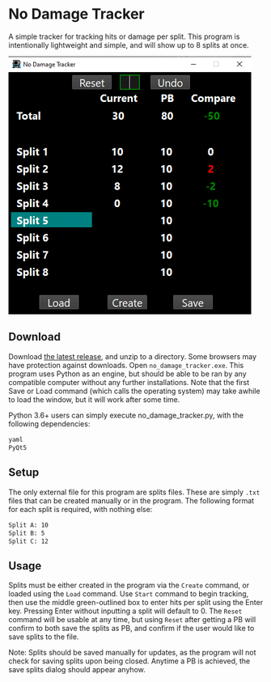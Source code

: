 
# No Damage Tracker

A simple tracker for tracking hits or damage per split. This program is intentionally lightweight and simple, and will show up to 8 splits at once. 

<img src = 'screencap.png'></img>


## Download
Download [the latest release](https://github.com/cleartonic/no_damage_tracker/releases), and unzip to a directory. Some browsers may have protection against downloads. Open `no_damage_tracker.exe`. This program uses Python as an engine, but should be able to be ran by any compatible computer without any further installations. Note that the first Save or Load command (which calls the operating system) may take awhile to load the window, but it will work after some time. 

Python 3.6+ users can simply execute no_damage_tracker.py, with the following dependencies:

```
yaml
PyQt5
```

## Setup
The only external file for this program are splits files. These are simply `.txt` files that can be created manually or in the program. The following format for each split is required, with nothing else:

```
Split A: 10
Split B: 5
Split C: 12
```

## Usage
Splits must be either created in the program via the `Create` command, or loaded using the `Load` command. Use `Start` command to begin tracking, then use the middle green-outlined box to enter hits per split using the Enter key. Pressing Enter without inputting a split will default to 0. The `Reset` command will be usable at any time, but using `Reset` after getting a PB will confirm to both save the splits as PB, and confirm if the user would like to save splits to the file. 

Note: Splits should be saved manually for updates, as the program will not check for saving splits upon being closed. Anytime a PB is achieved, the save splits dialog should appear anyhow. 



